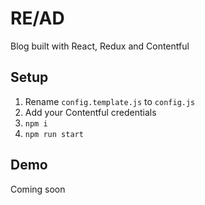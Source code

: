 # RE/AD
Blog built with React, Redux and Contentful

## Setup

1. Rename `config.template.js` to `config.js`
2. Add your Contentful credentials
3. `npm i`
4. `npm run start`

## Demo

Coming soon
